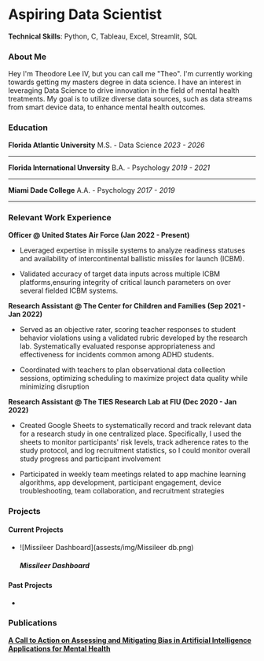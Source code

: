 # Aspiring Data Scientist

**Technical Skills**: Python, C, Tableau, Excel, Streamlit, SQL

### **About Me**

Hey I'm Theodore Lee IV, but you can call me "Theo". I'm currently working towards getting my masters degree in data science. I have an interest in leveraging Data Science to drive innovation in the field of mental health treatments. My goal is to utilize diverse data sources, such as data streams from smart device data, to enhance mental health outcomes.

### **Education**

**Florida Atlantic University**
M.S. - Data Science
_2023 - 2026_

---

**Florida International Unversity**
B.A. - Psychology
_2019 - 2021_

---

**Miami Dade College**
A.A. - Psychology
_2017 - 2019_

---

### **Relevant Work Experience**

**Officer @ United States Air Force (Jan 2022 - Present)**

- Leveraged expertise in missile systems to analyze readiness statuses and availability
  of intercontinental ballistic missiles for launch (ICBM).
  
- Validated accuracy of target data inputs across multiple ICBM platforms,ensuring integrity
  of critical launch parameters on over several fielded ICBM systems.

**Research Assistant @ The Center for Children and Families (Sep 2021 - Jan 2022)**

- Served as an objective rater, scoring teacher responses to student behavior violations using a
  validated rubric developed by the research lab. Systematically evaluated response appropriateness
  and effectiveness for incidents common among ADHD students.
  
- Coordinated with teachers to plan observational data collection sessions, optimizing
  scheduling to maximize project data quality while minimizing disruption

**Research Assistant @ The TIES Research Lab at FIU (Dec 2020 - Jan 2022)**

- Created Google Sheets to systematically record and track relevant data for a research
  study in one centralized place. Specifically, I used the sheets to monitor participants'
  risk levels, track adherence rates to the study protocol, and log recruitment statistics,
  so I could monitor overall study progress and participant involvement
  
- Participated in weekly team meetings related to app machine learning algorithms, app
  development, participant engagement, device troubleshooting, team collaboration, and
  recruitment strategies

### Projects

#### Current Projects

- ![Missileer Dashboard](assests/img/Missileer db.png)
   ##### Missileer Dashboard



#### Past Projects

- 

### Publications

**[A Call to Action on Assessing and Mitigating Bias in Artificial Intelligence Applications for Mental Health](https://journals.sagepub.com/eprint/XTDJ2XIA6NG7KZXJBR6S/full)**
